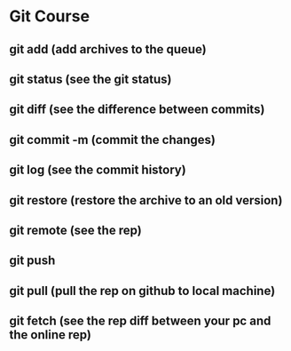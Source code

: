 # Git Course

## git add <archive> (add archives to the queue)
## git status (see the git status)
## git diff (see the difference between commits)
## git commit -m <message> (commit the changes)
## git log (see the commit history)
## git restore (restore the archive to an old version)
## git remote (see the rep)
## git push <repository> <branch>
## git pull (pull the rep on github to local machine)
## git fetch (see the rep diff between your pc and the online rep)
